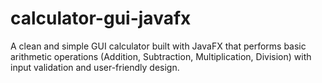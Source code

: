 # calculator-gui-javafx
A clean and simple GUI calculator built with JavaFX that performs basic arithmetic operations (Addition, Subtraction, Multiplication, Division) with input validation and user-friendly design.
